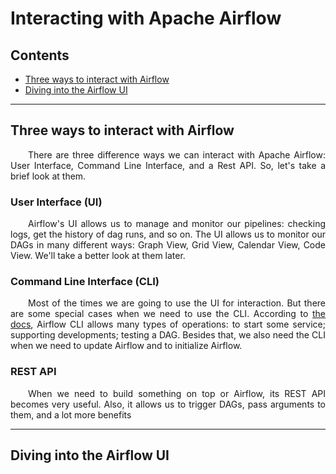 # Interacting with Apache Airflow

<p id="contents"></p>

## Contents 
- <a href="#3-ways">Three ways to interact with Airflow</a>
- <a href="#ui">Diving into the Airflow UI</a>

---
<p id="3-ways"></p>

## Three ways to interact with Airflow

<p align="justify">
&ensp;&ensp;&ensp;&ensp;There are three difference ways we can interact with Apache Airflow: User Interface, Command Line Interface, and a Rest API. So, let's take a brief look at them.
</p>

### User Interface (UI)

<p align="justify">
&ensp;&ensp;&ensp;&ensp;Airflow's UI allows us to manage and monitor our pipelines: checking logs, get the history of dag runs, and so on. The UI allows us to monitor our DAGs in many different ways: Graph View, Grid View, Calendar View, Code View. We'll take a better look at them later.
</p>

### Command Line Interface (CLI)

<p align="justify">
&ensp;&ensp;&ensp;&ensp;Most of the times we are going to use the UI for interaction. But there are some special cases when we need to use the CLI. According to <a href="https://airflow.apache.org/docs/apache-airflow/1.10.2/cli.html">the docs</a>, Airflow CLI allows many types of operations: to start some service; supporting developments; testing a DAG. Besides that, we also need the CLI when we need to update Airflow and to initialize Airflow.
</p>

### REST API

<p align="justify">
&ensp;&ensp;&ensp;&ensp;When we need to build something on top or Airflow, its REST API becomes very useful. Also, it allows us to trigger DAGs, pass arguments to them, and a lot more benefits
</p>

---
<p id="ui"></p>

## Diving into the Airflow UI

<p align="justify">
&ensp;&ensp;&ensp;&ensp;
</p>

